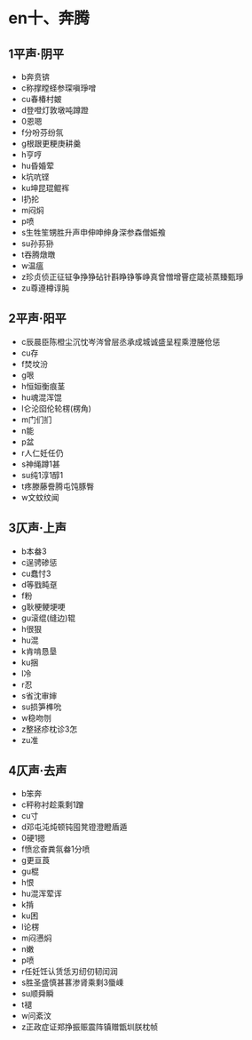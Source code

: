 ﻿# en十、奔腾
## 1平声·阴平
- b奔贲锛
- c称撑瞠蛏参琛嗔琤噌
- cu春椿村皴
- d登噔灯敦墩吨蹲蹬
- 0恩嗯
- f分吩芬纷氛
- g根跟更粳庚耕羹
- h亨哼
- hu昏婚荤
- k坑吭铿
- ku坤昆琨鲲裈
- l扔抡
- m闷焖
- p喷
- s生牲笙甥胜升声申伸呻绅身深参森僧娠飧
- su孙荪狲
- t吞腾燉暾
- w温瘟
- z珍贞侦正征钲争挣狰砧针斟睁铮筝峥真曾憎增罾症箴祯蒸臻甄琤
- zu尊遵樽谆肫
## 2平声·阳平
- c辰晨臣陈橙尘沉忱岑涔曾层丞承成城诚盛呈程乘澄塍伧惩
- cu存
- f焚坟汾
- g哏
- h恒姮衡痕茎
- hu魂混浑馄
- l仑沦囵伦轮楞(楞角) 
- m门们扪
- n能
- p盆
- r人仁妊任仍
- s神绳蹲1甚
- su纯1淳1醇1
- t疼滕藤誊腾屯饨豚臀
- w文蚊纹闻
## 3仄声·上声
- b本畚3
- c逞骋碜惩
- cu蠢忖3
- d等戥盹趸
- f粉
- g耿梗鲠埂哽
- gu滚绲(缝边)辊
- h很狠
- hu混
- k肯啃恳垦
- ku捆
- l冷
- r忍
- s省沈审婶
- su损笋榫吮
- w稳吻刎
- z整拯疹枕诊3怎
- zu准
## 4仄声·去声
- b笨奔
- c秤称衬趁乘剩1蹭
- cu寸
- d邓屯沌炖顿钝囤凳镫澄瞪盾遁
- 0硬1摁
- f愤忿奋粪氛畚1分喷
- g更亘莨
- gu棍
- h恨
- hu混浑荤诨
- k掯
- ku困
- l论楞
- m闷懑焖
- n嫩
- p喷
- r任妊饪认赁恁刃纫仞韧闰润
- s胜圣盛慎甚葚渗肾乘剩3蜃嵊
- su顺舜瞬
- t褪
- w问紊汶
- z正政症证郑挣振赈震阵镇赠甑圳朕枕帧
